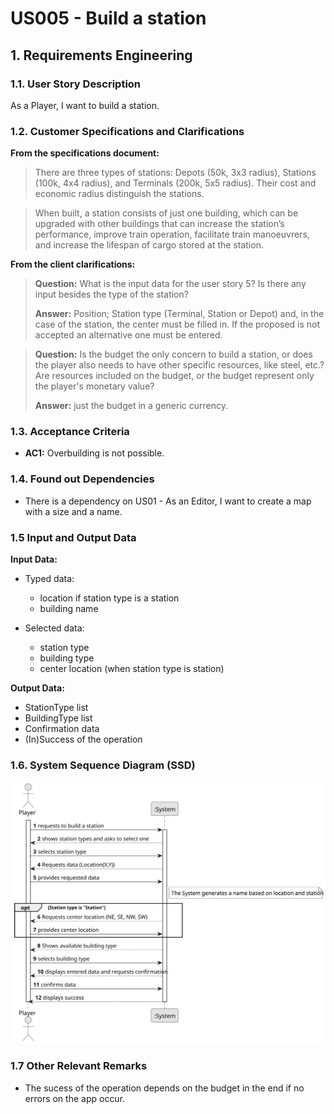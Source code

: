 # US005 - Build a station

## 1. Requirements Engineering

### 1.1. User Story Description

As a Player, I want to build a station.

### 1.2. Customer Specifications and Clarifications 

**From the specifications document:**

>	There are three types of stations: Depots (50k, 3x3 radius), Stations (100k, 4x4 radius), 
and Terminals (200k, 5x5 radius). Their cost and economic radius distinguish the stations. 

> When built, a station consists of just one building, which can be upgraded
with other buildings that can increase the station’s performance, improve
train operation, facilitate train manoeuvrers, and increase the lifespan of
cargo stored at the station.

**From the client clarifications:**

> **Question:** What is the input data for the user story 5? Is there any input besides the type of the station?
>
> **Answer:** Position; Station type (Terminal, Station or Depot) and, in the case of the station, the center must be 
> filled in. If the proposed is not accepted an alternative one must be entered.

> **Question:** Is the budget the only concern to build a station, or does the player also needs to have other 
> specific resources, like steel, etc.? Are resources included on the budget, or the budget represent only the player's monetary value?
>
> **Answer:** just the budget in a generic currency.


### 1.3. Acceptance Criteria

* **AC1:** Overbuilding is not possible.

### 1.4. Found out Dependencies

* There is a dependency on US01 - As an Editor, I want to create a map with a size and a name.

### 1.5 Input and Output Data

**Input Data:**

* Typed data:
    * location if station type is a station
    * building name
	
* Selected data:
    * station type
    * building type
    * center location (when station type is station)

**Output Data:**

* StationType list
* BuildingType list
* Confirmation data
* (In)Success of the operation

### 1.6. System Sequence Diagram (SSD)

![System Sequence Diagram](svg/US005-SSD.svg)

### 1.7 Other Relevant Remarks

* The sucess of the operation depends on the budget in the end if no errors on the app occur.